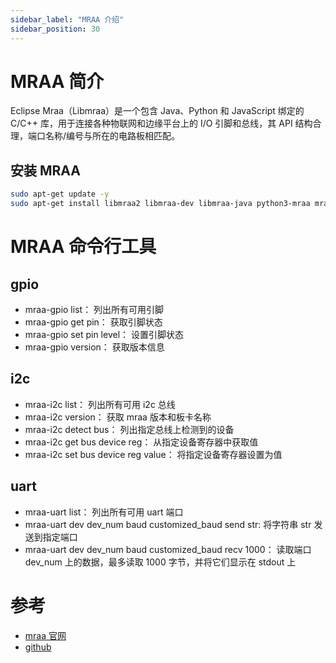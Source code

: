 ```yaml
---
sidebar_label: "MRAA 介绍"
sidebar_position: 30
---
```


# MRAA 简介

Eclipse Mraa（Libmraa）是一个包含 Java、Python 和 JavaScript 绑定的 C/C++ 库，用于连接各种物联网和边缘平台上的 I/O 引脚和总线，其 API 结构合理，端口名称/编号与所在的电路板相匹配。

## 安装 MRAA

```bash
sudo apt-get update -y
sudo apt-get install libmraa2 libmraa-dev libmraa-java python3-mraa mraa-tools -y
```

# MRAA 命令行工具

## gpio

- mraa-gpio list： 列出所有可用引脚
- mraa-gpio get pin： 获取引脚状态
- mraa-gpio set pin level： 设置引脚状态
- mraa-gpio version： 获取版本信息

## i2c

- mraa-i2c list： 列出所有可用 i2c 总线
- mraa-i2c version： 获取 mraa 版本和板卡名称
- mraa-i2c detect bus： 列出指定总线上检测到的设备
- mraa-i2c get bus device reg： 从指定设备寄存器中获取值
- mraa-i2c set bus device reg value： 将指定设备寄存器设置为值

## uart

- mraa-uart list： 列出所有可用 uart 端口
- mraa-uart dev dev_num baud customized_baud send str: 将字符串 str 发送到指定端口
- mraa-uart dev dev_num baud customized_baud recv 1000： 读取端口 dev_num 上的数据，最多读取 1000 字节，并将它们显示在 stdout 上

# 参考

- [mraa 官网](https://iotdk.intel.com/docs/master/mraa/index.html)
- [github](https://github.com/eclipse/mraa)
